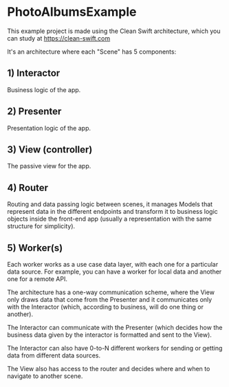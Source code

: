 # PhotoAlbumsExample

This example project is made using the Clean Swift architecture, which you can study at https://clean-swift.com

It's an architecture where each "Scene" has 5 components:

## 1) Interactor
Business logic of the app.

## 2) Presenter
Presentation logic of the app.

## 3) View (controller)
The passive view for the app.

## 4) Router
Routing and data passing logic between scenes, it manages Models that represent data in the different endpoints and transform it to business logic objects inside the front-end app (usually a representation with the same structure for simplicity).

## 5) Worker(s)
Each worker works as a use case data layer, with each one for a particular data source. For example, you can have a worker for local data and another one for a remote API.

The architecture has a one-way communication scheme, where the View only draws data that come from the Presenter and it communicates only with the Interactor (which, according to business, will do one thing or another).

The Interactor can communicate with the Presenter (which decides how the business data given by the interactor is formatted and sent to the View).

The Interactor can also have 0-to-N different workers for sending or getting data from different data sources.

The View also has access to the router and decides where and when to navigate to another scene.
